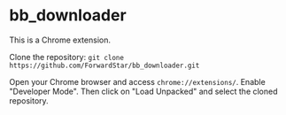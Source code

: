 # bb_downloader
This is a Chrome extension.

Clone the repository:
``
git clone https://github.com/ForwardStar/bb_downloader.git
``

Open your Chrome browser and access ``chrome://extensions/``. Enable "Developer Mode". Then click on "Load Unpacked" and select the cloned repository.
